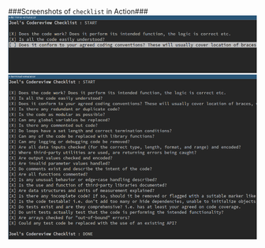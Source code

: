 ###Screenshots of `checklist` in Action###
![checklist program running](cl_start.png?raw=true "checklist program running")
![checklist program completed](cl_done.png?raw=true "checklist program completed")
